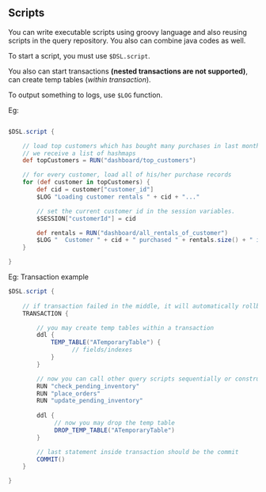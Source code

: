 ## Scripts
You can write executable scripts using groovy language and also reusing scripts in the query repository. You also can combine java codes as well.

To start a script, you must use `$DSL.script`.

You also can start transactions **(nested transactions are not supported)**, can create temp tables (_within transaction_).

To output something to logs, use `$LOG` function.

Eg:
```groovy

$DSL.script {

    // load top customers which has bought many purchases in last month
    // we receive a list of hashmaps
    def topCustomers = RUN("dashboard/top_customers")

    // for every customer, load all of his/her purchase records
    for (def customer in topCustomers) {
        def cid = customer["customer_id"]
        $LOG "Loading customer rentals " + cid + "..."

        // set the current customer id in the session variables.
        $SESSION["customerId"] = cid

        def rentals = RUN("dashboard/all_rentals_of_customer")
        $LOG "  Customer " + cid + " purchased " + rentals.size() + " items!"
    }

}
```

Eg: Transaction example
```groovy
$DSL.script {
  
    // if transaction failed in the middle, it will automatically rollback.
    TRANSACTION {

        // you may create temp tables within a transaction
        ddl {
            TEMP_TABLE("ATemporaryTable") {
                  // fields/indexes
            }
        }

        // now you can call other query scripts sequentially or construct a custom logic
        RUN "check_pending_inventory"
        RUN "place_orders"
        RUN "update_pending_inventory"
       
        ddl {
             // now you may drop the temp table
             DROP_TEMP_TABLE("ATemporaryTable")
        }

        // last statement inside transaction should be the commit
        COMMIT()
    }

}
```


